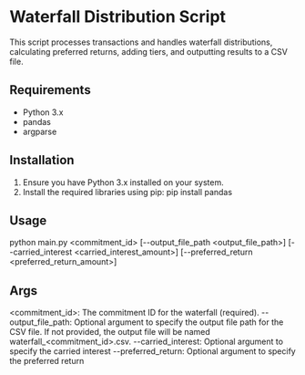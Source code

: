 # Waterfall Distribution Script

This script processes transactions and handles waterfall distributions, calculating preferred returns, adding tiers, and outputting results to a CSV file.

## Requirements

- Python 3.x
- pandas
- argparse

## Installation

1. Ensure you have Python 3.x installed on your system.
2. Install the required libraries using pip:
   pip install pandas

## Usage
python main.py <commitment_id> [--output_file_path <output_file_path>] [--carried_interest <carried_interest_amount>] [--preferred_return <preferred_return_amount>]

## Args
<commitment_id>: The commitment ID for the waterfall (required).
--output_file_path: Optional argument to specify the output file path for the CSV file. If not provided, the output file will be named waterfall_<commitment_id>.csv.
--carried_interest: Optional argument to specify the carried interest
--preferred_return: Optional argument to specify the preferred return